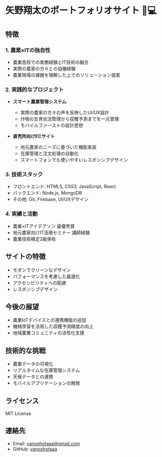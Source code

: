 # 矢野翔太のポートフォリオサイト 🌱💻

## 特徴

### 1. 農業×ITの独自性
- 農業高校での実務経験とIT技術の融合
- 実際の農家の方々との協働経験
- 農業現場の課題を理解した上でのソリューション提案

### 2. 実践的なプロジェクト
- **スマート農業管理システム**
  - 実際の農家の方々の声を反映したUI/UX設計
  - 作物の生育状況管理から収穫予測までを一元管理
  - モバイルファーストの設計思想

- **直売所向けECサイト**
  - 地元農家のニーズに基づいた機能実装
  - 在庫管理と注文処理の自動化
  - スマートフォンでも使いやすいレスポンシブデザイン

### 3. 技術スタック
- フロントエンド: HTML5, CSS3, JavaScript, React
- バックエンド: Node.js, MongoDB
- その他: Git, Firebase, UI/UXデザイン

### 4. 実績と活動
- 農業×ITアイデアソン 最優秀賞
- 地元農家向けIT活用セミナー 講師経験
- 農業技術検定2級保有

## サイトの特徴
- モダンでクリーンなデザイン
- パフォーマンスを考慮した最適化
- アクセシビリティへの配慮
- レスポンシブデザイン

## 今後の展望
- 農業IoTデバイスとの連携機能の追加
- 機械学習を活用した収穫予測精度の向上
- 地域農業コミュニティの活性化支援

## 技術的な挑戦
- 農業データの可視化
- リアルタイムな在庫管理システム
- 天候データとの連携
- モバイルアプリケーションの開発

## ライセンス
MIT License

## 連絡先
- Email: yanoshotaaa@gmail.com
- GitHub: [yanoshotaaa](https://github.com/yanoshotaaa) 